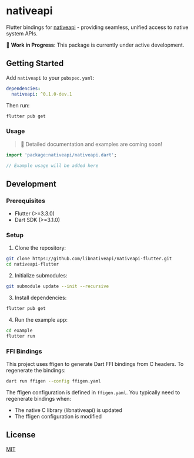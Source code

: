 # nativeapi

Flutter bindings for [nativeapi](https://github.com/libnativeapi/libnativeapi) - providing seamless, unified access to native system APIs.

🚧 **Work in Progress**: This package is currently under active development.

## Getting Started

Add `nativeapi` to your `pubspec.yaml`:

```yaml
dependencies:
  nativeapi: ^0.1.0-dev.1
```

Then run:

```bash
flutter pub get
```

### Usage

> 📖 Detailed documentation and examples are coming soon!

```dart
import 'package:nativeapi/nativeapi.dart';

// Example usage will be added here
```

## Development

### Prerequisites

- Flutter (>=3.3.0)
- Dart SDK (>=3.1.0)

### Setup

1. Clone the repository:

```bash
git clone https://github.com/libnativeapi/nativeapi-flutter.git
cd nativeapi-flutter
```

2. Initialize submodules:

```bash
git submodule update --init --recursive
```

3. Install dependencies:

```bash
flutter pub get
```

4. Run the example app:

```bash
cd example
flutter run
```

### FFI Bindings

This project uses ffigen to generate Dart FFI bindings from C headers. To regenerate the bindings:

```bash
dart run ffigen --config ffigen.yaml
```

The ffigen configuration is defined in `ffigen.yaml`. You typically need to regenerate bindings when:
- The native C library (libnativeapi) is updated
- The ffigen configuration is modified

## License

[MIT](./LICENSE)
